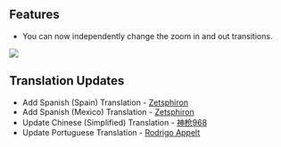 ## Features

- You can now independently change the zoom in and out transitions.

![](https://raw.githubusercontent.com/isXander/Zoomify/1.19/screenshots/independent-zoom-transition.png)

## Translation Updates

- Add Spanish (Spain) Translation - [Zetsphiron](https://github.com/isXander/Zoomify/pull/73)
- Add Spanish (Mexico) Translation - [Zetsphiron](https://github.com/isXander/Zoomify/pull/73)
- Update Chinese (Simplified) Translation - [神枪968](https://github.com/isXander/Zoomify/pull/67)
- Update Portuguese Translation - [Rodrigo Appelt](https://github.com/isXander/Zoomify/pull/69)
